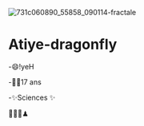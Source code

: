 ![731c060890_55858_090114-fractale](https://user-images.githubusercontent.com/95161828/143763390-b6402b3e-2425-44c8-94d0-58d90922e719.jpg)
# Atiye-dragonfly
 
 -😄!yeH
 
 -👩🏼17 ans 
 
 -✨Sciences ✨
 
 🔭🧬🎻♟
